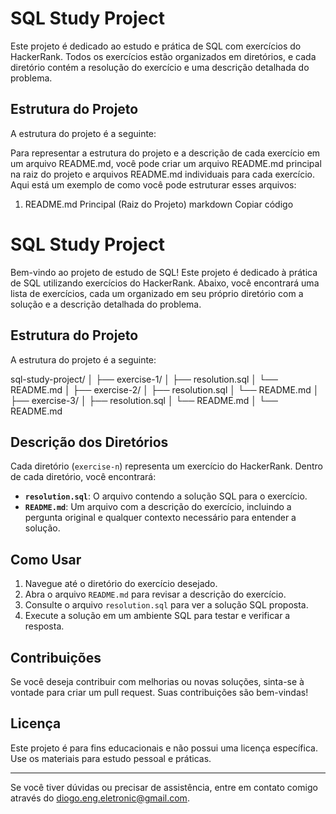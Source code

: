 # SQL Study Project

Este projeto é dedicado ao estudo e prática de SQL com exercícios do HackerRank. Todos os exercícios estão organizados em diretórios, e cada diretório contém a resolução do exercício e uma descrição detalhada do problema.

## Estrutura do Projeto

A estrutura do projeto é a seguinte:


Para representar a estrutura do projeto e a descrição de cada exercício em um arquivo README.md, você pode criar um arquivo README.md principal na raiz do projeto e arquivos README.md individuais para cada exercício. Aqui está um exemplo de como você pode estruturar esses arquivos:

1. README.md Principal (Raiz do Projeto)
markdown
Copiar código
# SQL Study Project

Bem-vindo ao projeto de estudo de SQL! Este projeto é dedicado à prática de SQL utilizando exercícios do HackerRank. Abaixo, você encontrará uma lista de exercícios, cada um organizado em seu próprio diretório com a solução e a descrição detalhada do problema.

## Estrutura do Projeto

A estrutura do projeto é a seguinte:

sql-study-project/
│
├── exercise-1/
│ ├── resolution.sql
│ └── README.md
│
├── exercise-2/
│ ├── resolution.sql
│ └── README.md
│
├── exercise-3/
│ ├── resolution.sql
│ └── README.md
│
└── README.md

## Descrição dos Diretórios

Cada diretório (`exercise-n`) representa um exercício do HackerRank. Dentro de cada diretório, você encontrará:

- **`resolution.sql`**: O arquivo contendo a solução SQL para o exercício.
- **`README.md`**: Um arquivo com a descrição do exercício, incluindo a pergunta original e qualquer contexto necessário para entender a solução.

## Como Usar

1. Navegue até o diretório do exercício desejado.
2. Abra o arquivo `README.md` para revisar a descrição do exercício.
3. Consulte o arquivo `resolution.sql` para ver a solução SQL proposta.
4. Execute a solução em um ambiente SQL para testar e verificar a resposta.

## Contribuições

Se você deseja contribuir com melhorias ou novas soluções, sinta-se à vontade para criar um pull request. Suas contribuições são bem-vindas!

## Licença

Este projeto é para fins educacionais e não possui uma licença específica. Use os materiais para estudo pessoal e práticas.

---

Se você tiver dúvidas ou precisar de assistência, entre em contato comigo através do [diogo.eng.eletronic@gmail.com](diogo.eng.eletronic@gmail.com).

